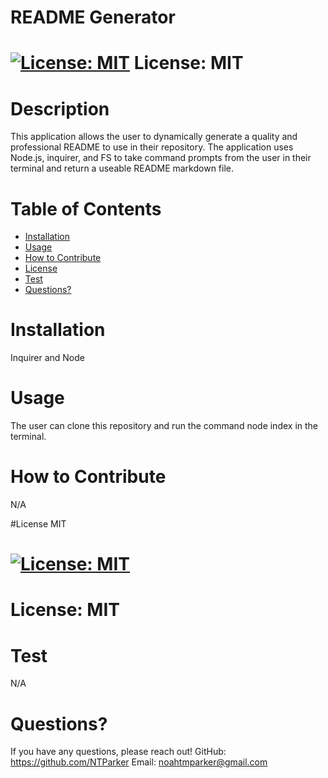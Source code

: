 # README Generator

  # [![License: MIT](https://img.shields.io/badge/License-MIT-yellow.svg)](https://opensource.org/licenses/MIT) License: MIT 

  # Description
  This application allows the user to dynamically generate a quality and professional README to use in their repository. The application uses Node.js, inquirer, and FS to take command prompts from the user in their terminal and return a useable README markdown file. 

  # Table of Contents
  * [Installation](#install)
  * [Usage](#usage)
  * [How to Contribute](#contribute)
  * [License](#license)
  * [Test](#test)
  * [Questions?](#questions)
  
  # Installation
  Inquirer and Node

  # Usage
  The user can clone this repository and run the command node index in the terminal.

  # How to Contribute
  N/A

  #License
  MIT
  # [![License: MIT](https://img.shields.io/badge/License-MIT-yellow.svg)](https://opensource.org/licenses/MIT) 
  # License: MIT 
  # 

  # Test
  N/A

  # Questions?
  If you have any questions, please reach out!
  GitHub: https://github.com/NTParker
  Email: noahtmparker@gmail.com

